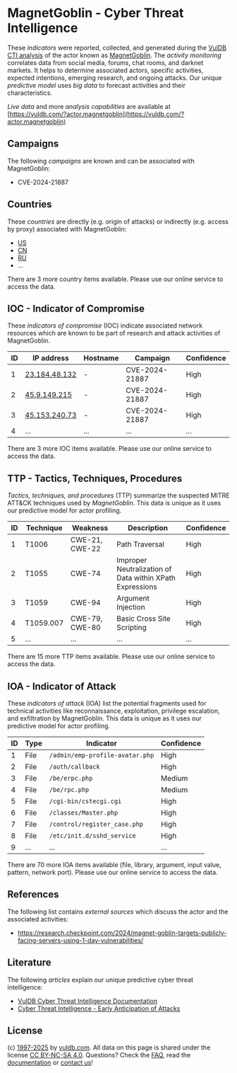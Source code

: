 # MagnetGoblin - Cyber Threat Intelligence

These _indicators_ were reported, collected, and generated during the [VulDB CTI analysis](https://vuldb.com/?kb.cti) of the actor known as [MagnetGoblin](https://vuldb.com/?actor.magnetgoblin). The _activity monitoring_ correlates data from social media, forums, chat rooms, and darknet markets. It helps to determine associated actors, specific activities, expected intentions, emerging research, and ongoing attacks. Our unique _predictive model_ uses _big data_ to forecast activities and their characteristics.

_Live data_ and more _analysis capabilities_ are available at [https://vuldb.com/?actor.magnetgoblin](https://vuldb.com/?actor.magnetgoblin)

## Campaigns

The following _campaigns_ are known and can be associated with MagnetGoblin:

* CVE-2024-21887

## Countries

These _countries_ are directly (e.g. origin of attacks) or indirectly (e.g. access by proxy) associated with MagnetGoblin:

* [US](https://vuldb.com/?country.us)
* [CN](https://vuldb.com/?country.cn)
* [RU](https://vuldb.com/?country.ru)
* ...

There are 3 more country items available. Please use our online service to access the data.

## IOC - Indicator of Compromise

These _indicators of compromise_ (IOC) indicate associated network resources which are known to be part of research and attack activities of MagnetGoblin.

ID | IP address | Hostname | Campaign | Confidence
-- | ---------- | -------- | -------- | ----------
1 | [23.184.48.132](https://vuldb.com/?ip.23.184.48.132) | - | CVE-2024-21887 | High
2 | [45.9.149.215](https://vuldb.com/?ip.45.9.149.215) | - | CVE-2024-21887 | High
3 | [45.153.240.73](https://vuldb.com/?ip.45.153.240.73) | - | CVE-2024-21887 | High
4 | ... | ... | ... | ...

There are 3 more IOC items available. Please use our online service to access the data.

## TTP - Tactics, Techniques, Procedures

_Tactics, techniques, and procedures_ (TTP) summarize the suspected MITRE ATT&CK techniques used by _MagnetGoblin_. This data is unique as it uses our predictive model for actor profiling.

ID | Technique | Weakness | Description | Confidence
-- | --------- | -------- | ----------- | ----------
1 | T1006 | CWE-21, CWE-22 | Path Traversal | High
2 | T1055 | CWE-74 | Improper Neutralization of Data within XPath Expressions | High
3 | T1059 | CWE-94 | Argument Injection | High
4 | T1059.007 | CWE-79, CWE-80 | Basic Cross Site Scripting | High
5 | ... | ... | ... | ...

There are 15 more TTP items available. Please use our online service to access the data.

## IOA - Indicator of Attack

These _indicators of attack_ (IOA) list the potential fragments used for technical activities like reconnaissance, exploitation, privilege escalation, and exfiltration by MagnetGoblin. This data is unique as it uses our predictive model for actor profiling.

ID | Type | Indicator | Confidence
-- | ---- | --------- | ----------
1 | File | `/admin/emp-profile-avatar.php` | High
2 | File | `/auth/callback` | High
3 | File | `/be/erpc.php` | Medium
4 | File | `/be/rpc.php` | Medium
5 | File | `/cgi-bin/cstecgi.cgi` | High
6 | File | `/classes/Master.php` | High
7 | File | `/control/register_case.php` | High
8 | File | `/etc/init.d/sshd_service` | High
9 | ... | ... | ...

There are 70 more IOA items available (file, library, argument, input value, pattern, network port). Please use our online service to access the data.

## References

The following list contains _external sources_ which discuss the actor and the associated activities:

* https://research.checkpoint.com/2024/magnet-goblin-targets-publicly-facing-servers-using-1-day-vulnerabilities/

## Literature

The following _articles_ explain our unique predictive cyber threat intelligence:

* [VulDB Cyber Threat Intelligence Documentation](https://vuldb.com/?kb.cti)
* [Cyber Threat Intelligence - Early Anticipation of Attacks](https://www.scip.ch/en/?labs.20201022)

## License

(c) [1997-2025](https://vuldb.com/?kb.changelog) by [vuldb.com](https://vuldb.com/?kb.about). All data on this page is shared under the license [CC BY-NC-SA 4.0](https://creativecommons.org/licenses/by-nc-sa/4.0/). Questions? Check the [FAQ](https://vuldb.com/?kb.faq), read the [documentation](https://vuldb.com/?kb) or [contact us](https://vuldb.com/?contact)!
